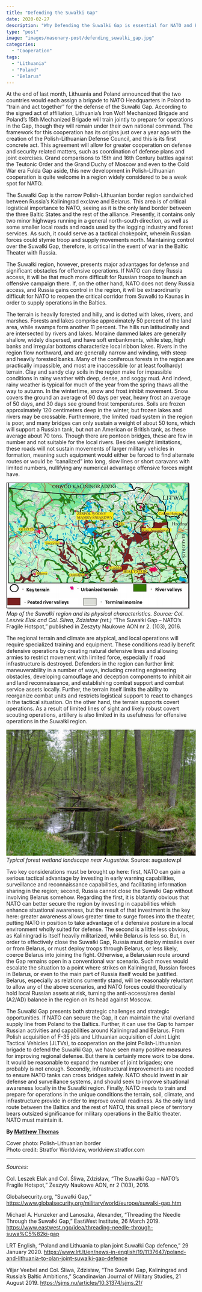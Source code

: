 ```yaml
---
title: "Defending the Suwałki Gap"
date: 2020-02-27
description: "Why Defending the Suwalki Gap is essential for NATO and Europe."
type: "post"
image: "images/masonary-post/defending_suwalki_gap.jpg"
categories: 
  - "Cooperation"
tags:
  - "Lithuania"
  - "Poland"
  - "Belarus" 
---
```



At the end of last month, Lithuania and Poland announced that the two countries would each assign a brigade to NATO Headquarters in Poland to “train and act together” for the defense of the Suwałki Gap. According to the signed act of affiliation, Lithuania’s Iron Wolf Mechanized Brigade and Poland’s 15th Mechanized Brigade will train jointly to prepare for operations in the Gap, though they will remain under their own national command. The framework for this cooperation has its origins just over a year ago with the creation of the Polish-Lithuanian Defense Council, and this is its first concrete act. This agreement will allow for greater cooperation on defense and security related matters, such as coordination of defense plans and joint exercises. Grand comparisons to 15th and 16th Century battles against the Teutonic Order and the Grand Duchy of Moscow and even to the Cold War era Fulda Gap aside, this new development in Polish-Lithuanian cooperation is quite welcome in a region widely considered to be a weak spot for NATO. 

The Suwałki Gap is the narrow Polish-Lithuanian border region sandwiched between Russia’s Kaliningrad exclave and Belarus. This area is of critical logistical importance to NATO, seeing as it is the only land border between the three Baltic States and the rest of the alliance. Presently, it contains only two minor highways running in a general north-south direction, as well as some smaller local roads and roads used by the logging industry and forest services. As such, it could serve as a tactical chokepoint, wherein Russian forces could stymie troop and supply movements north. Maintaining control over the Suwałki Gap, therefore, is critical in the event of war in the Baltic Theater with Russia. 

The Suwałki region, however, presents major advantages for defense and significant obstacles for offensive operations. If NATO can deny Russia access, it will be that much more difficult for Russian troops to launch an offensive campaign there. If, on the other hand, NATO does not deny Russia access, and Russia gains control in the region, it will be extraordinarily difficult for NATO to reopen the critical corridor from Suwałki to Kaunas in order to supply operations in the Baltics.

The terrain is heavily forested and hilly, and is dotted with lakes, rivers, and marshes. Forests and lakes comprise approximately 50 percent of the land area, while swamps form another 11 percent. The hills run latitudinally and are intersected by rivers and lakes. Moraine dammed lakes are generally shallow, widely dispersed, and have soft embankments, while step, high banks and irregular bottoms characterize local ribbon lakes. Rivers in the region flow northward, and are generally narrow and winding, with steep and heavily forested banks. Many of the coniferous forests in the region are practically impassible, and most are inaccessible (or at least foolhardy) terrain. Clay and sandy clay soils in the region make for impassible conditions in rainy weather with deep, dense, and soggy mud. And indeed, rainy weather is typical for much of the year from the spring thaws all the way to autumn. In the wintertime, snow and frost inhibit movement. Snow covers the ground an average of 90 days per year, heavy frost an average of 50 days, and 30 days see ground frost temperatures. Soils are frozen approximately 120 centimeters deep in the winter, but frozen lakes and rivers may be crossable. Furthermore, the limited road system in the region is poor, and many bridges can only sustain a weight of about 50 tons, which will support a Russian tank, but not an American or British tank, as these average about 70 tons. Though there are pontoon bridges, these are few in number and not suitable for the local rivers. Besides weight limitations, these roads will not sustain movements of larger military vehicles in formation, meaning such equipment would either be forced to find alternate routes or would be “canalized” into long, slow lines or short caravans with limited numbers, nullifying any numerical advantage offensive forces might have. 

![Map of the Suwalki Gap](../images/masonary-post/defending_suwalki_gap-1.jpg#center)
_Map of the Suwałki region and its physical characteristics. Source: Col. Leszek Elak and Col. Śliwa, Zdzisław (ret.)_ “The Suwałki Gap – NATO’s Fragile Hotspot,” published in Zeszyty Naukowe AON nr 2. (103), 2016.


The regional terrain and climate are atypical, and local operations will require specialized training and equipment. These conditions readily benefit defensive operations by creating natural defensive lines and allowing armies to restrict movement with limited force, especially if road infrastructure is destroyed. Defenders in the region can further limit maneuverability in a number of ways, including creating engineering obstacles, developing camouflage and deception components to inhibit air and land reconnaissance, and establishing combat support and combat service assets locally. Further, the terrain itself limits the ability to reorganize combat units and restricts logistical support to react to changes in the tactical situation. On the other hand, the terrain supports covert operations. As a result of limited lines of sight and likely robust covert scouting operations, artillery is also limited in its usefulness for offensive operations in the Suwałki region. 

![Woodlands in Augustow](../images/masonary-post/defending_suwalki_gap-2.jpg#center)
_Typical forest wetland landscape near Augustów._ Source: augustow.pl

Two key considerations must be brought up here: first, NATO can gain a serious tactical advantage by investing in early warning capabilities, surveillance and reconnaissance capabilities, and facilitating information sharing in the region; second, Russia cannot close the Suwałki Gap without involving Belarus somehow. Regarding the first, it is blatantly obvious that NATO can better secure the region by investing in capabilities which enhance situational awareness, but the result of that investment is the key here: greater awareness allows greater time to surge forces into the theater, putting NATO in position to take advantage of a defensive posture in a local environment wholly suited for defense. The second is a little less obvious, as Kaliningrad is itself heavily militarized, while Belarus is less so. But, in order to effectively close the Suwałki Gap, Russia must deploy missiles over or from Belarus, or must deploy troops through Belarus, or less likely, coerce Belarus into joining the fight. Otherwise, a Belarusian route around the Gap remains open in a conventional war scenario. Such moves would escalate the situation to a point where strikes on Kaliningrad, Russian forces in Belarus, or even to the main part of Russia itself would be justified. Belarus, especially as relations currently stand, will be reasonably reluctant to allow any of the above scenarios, and NATO forces could theoretically hold local Russian assets at risk, turning the anti-access/area denial (A2/AD) balance in the region on its head against Moscow. 

The Suwałki Gap presents both strategic challenges and strategic opportunities. If NATO can secure the Gap, it can maintain the vital overland supply line from Poland to the Baltics. Further, it can use the Gap to hamper Russian activities and capabilities around Kaliningrad and Belarus. From Polish acquisition of F-35 jets and Lithuanian acquisition of Joint Light Tactical Vehicles (JLTVs), to cooperation on the joint Polish-Lithuanian brigade to defend the Suwałki Gap, we have seen many positive measures for improving regional defense. But there is certainly more work to be done. It would be reasonable to expand the number of joint brigades; one probably is not enough. Secondly, infrastructural improvements are needed to ensure NATO tanks can cross bridges safely. NATO should invest in air defense and surveillance systems, and should seek to improve situational awareness locally in the Suwałki region. Finally, NATO needs to train and prepare for operations in the unique conditions the terrain, soil, climate, and infrastructure provide in order to improve overall readiness. As the only land route between the Baltics and the rest of NATO, this small piece of territory bears outsized significance for military operations in the Baltic theater. NATO must maintain it.

**By [Matthew Thomas](../meet_the_team)**

Cover photo: Polish-Lithuanian border <br>
Photo credit: Stratfor Worldview, worldview.stratfor.com

-------
_Sources:_

Col. Leszek Elak and Col. Śliwa, Zdzisław, “The Suwałki Gap – NATO’s Fragile Hotspot,” Zeszyty Naukowe AON, nr 2 (103), 2016. 

Globalsecurity.org, “Suwałki Gap,” https://www.globalsecurity.org/military/world/europe/suwalki-gap.htm

Michael A. Hunzeker and Lanoszka, Alexander, “Threading the Needle Through the Suwałki Gap,” EastWest Institute, 26 March 2019. https://www.eastwest.ngo/idea/threading-needle-through-suwa%C5%82ki-gap

LRT English, “Poland and Lithuania to plan joint Suwałki Gap defence,” 29 January 2020. https://www.lrt.lt/en/news-in-english/19/1137647/poland-and-lithuania-to-plan-joint-suwalki-gap-defence 


Viljar Veebel and Col. Śliwa, Zdzisław, “The Suwałki Gap, Kaliningrad and Russia’s Baltic Ambitions,” Scandinavian Journal of Military Studies, 21 August 2019. https://sjms.nu/articles/10.31374/sjms.21/
